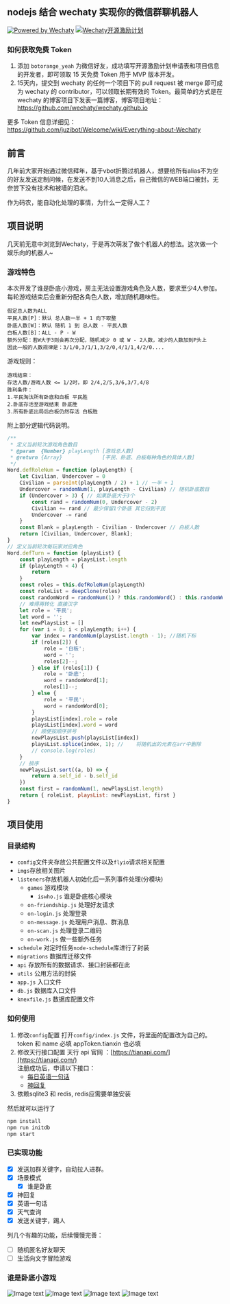 ## nodejs 结合 wechaty 实现你的微信群聊机器人
[![Powered by Wechaty](https://img.shields.io/badge/Powered%20By-Wechaty-green.svg)](https://github.com/chatie/wechaty)
[![Wechaty开源激励计划](https://img.shields.io/badge/Wechaty-开源激励计划-green.svg)](https://github.com/juzibot/Welcome/wiki/Everything-about-Wechaty)

### 如何获取免费 Token

1. 添加 `botorange_yeah` 为微信好友，成功填写开源激励计划申请表和项目信息的开发者，即可领取 15 天免费 Token 用于 MVP 版本开发。
2. 15天内，提交到 wechaty 的任何一个项目下的 pull request 被 merge 即可成为 wechaty 的 contributor，可以领取长期有效的 Token。最简单的方式是在 wechaty 的博客项目下发表一篇博客，博客项目地址： https://github.com/wechaty/wechaty.github.io

更多 Token 信息详细见： https://github.com/juzibot/Welcome/wiki/Everything-about-Wechaty

## 前言
几年前大家开始通过微信拜年，基于vbot折腾过机器人，想要给所有alias不为空的好友发送定制问候，在发送不到10人消息之后，自己微信的WEB端口被封。无奈尝下没有技术和被墙的泪水。

作为码农，能自动化处理的事情，为什么一定得人工？

## 项目说明
几天前无意中浏览到Wechaty，于是再次萌发了做个机器人的想法。这次做一个娱乐向的机器人~

### 游戏特色
本次开发了谁是卧底小游戏，房主无法设置游戏角色及人数，要求至少4人参加。每轮游戏结束后会重新分配各角色人数，增加随机趣味性。
```
假定总人数为ALL
平民人数[P]：默认 总人数一半 + 1 向下取整
卧底人数[W]：默认 随机 1 到 总人数 - 平民人数
白板人数[B]：ALL - P - W
额外分配：若W大于3则会再次分配，随机减少 0 或 W - 2人数，减少的人数加到P头上
因此一般的人数规律是：3/1/0,3/1/1,3/2/0,4/1/1,4/2/0....
```
游戏规则：
```
游戏结束：
存活人数/游戏人数 <= 1/2时，即 2/4,2/5,3/6,3/7,4/8
胜利条件：
1.平民淘汰所有卧底和白板 平民胜
2.卧底存活至游戏结束 卧底胜
3.所有卧底出局后白板仍然存活 白板胜
```
附上部分逻辑代码说明。
```javascript
/**
 * 定义当前轮次游戏角色数目
 * @param  {Number} playLength [游戏总人数]
 * @return {Array}             [平民、卧底、白板每种角色的具体人数]
 */
Word.defRoleNum = function (playLength) {
    let Civilian, Undercover = 0
    Civilian = parseInt(playLength / 2) + 1 // 一半 + 1
    Undercover = randomNum(1, playLength - Civilian) // 随机卧底数目
    if (Undercover > 3) { // 如果卧底大于3个
        const rand = randomNum(0, Undercover - 2)
        Civilian += rand // 最少保留1个卧底 其它归到平民
        Undercover -= rand
    }
    const Blank = playLength - Civilian - Undercover // 白板人数
    return [Civilian, Undercover, Blank];
}
// 定义当前轮次每玩家对应角色
Word.defTurn = function (playsList) {
    const playLength = playsList.length
    if (playLength < 4) {
        return
    }
    const roles = this.defRoleNum(playLength)
    const roleList = deepClone(roles)
    const randomWord = randomNum(1) ? this.randomWord() : this.randomWord().reverse()
    // 难得再转化 直接汉字
    let role = '平民';
    let word = '';
    let newPlaysList = []
    for (var i = 0; i < playLength; i++) {
        var index = randomNum(playsList.length - 1); //随机下标
        if (roles[2]) {
            role = '白板';
            word = '';
            roles[2]--;
        } else if (roles[1]) {
            role = '卧底';
            word = randomWord[1];
            roles[1]--;
        } else {
            role = '平民';
            word = randomWord[0];
        }
        playsList[index].role = role
        playsList[index].word = word
        // 顺便按顺序排号
        newPlaysList.push(playsList[index])
        playsList.splice(index, 1); //    将随机出的元素在arr中删除            
        // console.log(roles)
    }
    // 排序
    newPlaysList.sort((a, b) => {
        return a.self_id - b.self_id
    })
    const first = randomNum(1, newPlaysList.length)
    return { roleList, playsList: newPlaysList, first }
}
```

## 项目使用

### 目录结构

- `config`文件夹存放公共配置文件以及`flyio`请求相关配置
- `imgs`存放相关图片
- `listeners`存放机器人初始化后一系列事件处理(分模块)
  - `games` 游戏模块
    - `iswho.js` 谁是卧底核心模块
  - `on-friendship.js` 处理好友请求
  - `on-login.js` 处理登录
  - `on-message.js` 处理用户消息、群消息
  - `on-scan.js` 处理登录二维码
  - `on-work.js` 做一些额外任务
- `schedule` 对定时任务`node-schedule`库进行了封装
- `migrations` 数据库迁移文件
- `api` 存放所有的数据请求、接口封装都在此
- `utils` 公用方法的封装
- `app.js` 入口文件
- `db.js` 数据库入口文件
- `knexfile.js` 数据库配置文件

### 如何使用

1. 修改`config`配置
   打开`config/index.js` 文件，将里面的配置改为自己的。
   token 和 name 必填 appToken.tianxin 也必填
2. 修改天行接口配置
   天行 api 官网 ：[https://tianapi.com/](https://tianapi.com/)  
    注册成功后，申请以下接口：
   - [每日英语一句话](https://www.tianapi.com/apiview/62)
   - [神回复](https://www.tianapi.com/apiview/39)
3. 依赖sqlite3 和 redis, redis应需要单独安装

然后就可以运行了

```bash
npm install
npm run initdb
npm start
```
### 已实现功能

- [x] 发送加群关键字，自动拉人进群。
- [x] 场景模式
  - [x] 谁是卧底
- [x] 神回复
- [x] 英语一句话
- [x] 天气查询
- [x] 发送关键字，踢人

列几个有趣的功能，后续慢慢完善：

- [ ] 随机匿名好友聊天
- [ ] 生活向文字冒险游戏

### 谁是卧底小游戏
![Image text](/imgs/A20200605161518.png)
![Image text](/imgs/B20200605161653.png)
![Image text](/imgs/C20200605161807.png)
![Image text](/imgs/qrbread.jpg)
